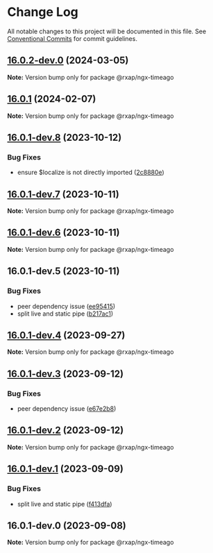 # Change Log

All notable changes to this project will be documented in this file.
See [Conventional Commits](https://conventionalcommits.org) for commit guidelines.

## [16.0.2-dev.0](https://gitlab.com/rxap/packages/compare/@rxap/ngx-timeago@16.0.1...@rxap/ngx-timeago@16.0.2-dev.0) (2024-03-05)

**Note:** Version bump only for package @rxap/ngx-timeago

## [16.0.1](https://gitlab.com/rxap/packages/compare/@rxap/ngx-timeago@16.0.1-dev.8...@rxap/ngx-timeago@16.0.1) (2024-02-07)

**Note:** Version bump only for package @rxap/ngx-timeago

## [16.0.1-dev.8](https://gitlab.com/rxap/packages/compare/@rxap/ngx-timeago@16.0.1-dev.7...@rxap/ngx-timeago@16.0.1-dev.8) (2023-10-12)

### Bug Fixes

- ensure $localize is not directly imported ([2c8880e](https://gitlab.com/rxap/packages/commit/2c8880e41bc17b8c72354d89e605756806069e8e))

## [16.0.1-dev.7](https://gitlab.com/rxap/packages/compare/@rxap/ngx-timeago@16.0.1-dev.6...@rxap/ngx-timeago@16.0.1-dev.7) (2023-10-11)

**Note:** Version bump only for package @rxap/ngx-timeago

## [16.0.1-dev.6](https://gitlab.com/rxap/packages/compare/@rxap/ngx-timeago@16.0.1-dev.5...@rxap/ngx-timeago@16.0.1-dev.6) (2023-10-11)

**Note:** Version bump only for package @rxap/ngx-timeago

## 16.0.1-dev.5 (2023-10-11)

### Bug Fixes

- peer dependency issue ([ee95415](https://gitlab.com/rxap/packages/commit/ee95415370d9ef2396916d6c25061a0df791034a))
- split live and static pipe ([b217ac1](https://gitlab.com/rxap/packages/commit/b217ac1ba9f0823e16ac9adf2cfd0cfa59abd3f0))

## [16.0.1-dev.4](https://gitlab.com/rxap/packages/compare/@rxap/ngx-timeago@16.0.1-dev.3...@rxap/ngx-timeago@16.0.1-dev.4) (2023-09-27)

**Note:** Version bump only for package @rxap/ngx-timeago

## [16.0.1-dev.3](https://gitlab.com/rxap/packages/compare/@rxap/ngx-timeago@16.0.1-dev.2...@rxap/ngx-timeago@16.0.1-dev.3) (2023-09-12)

### Bug Fixes

- peer dependency issue ([e67e2b8](https://gitlab.com/rxap/packages/commit/e67e2b8eb884b598536d16c2c544a9ad9be5b53e))

## [16.0.1-dev.2](https://gitlab.com/rxap/packages/compare/@rxap/ngx-timeago@16.0.1-dev.1...@rxap/ngx-timeago@16.0.1-dev.2) (2023-09-12)

**Note:** Version bump only for package @rxap/ngx-timeago

## [16.0.1-dev.1](https://gitlab.com/rxap/packages/compare/@rxap/ngx-timeago@16.0.1-dev.0...@rxap/ngx-timeago@16.0.1-dev.1) (2023-09-09)

### Bug Fixes

- split live and static pipe ([f413dfa](https://gitlab.com/rxap/packages/commit/f413dfa9df8cf99b5a3f079cbb682a20d57e2f30))

## 16.0.1-dev.0 (2023-09-08)

**Note:** Version bump only for package @rxap/ngx-timeago
